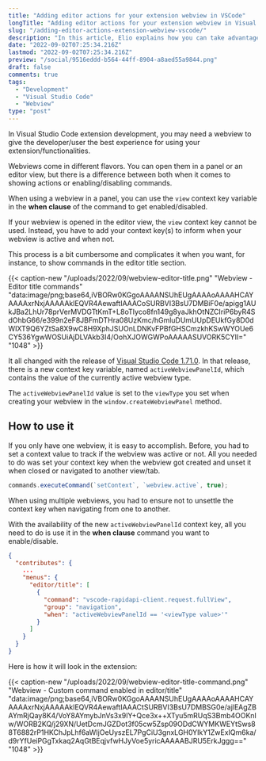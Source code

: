 ```yaml
---
title: "Adding editor actions for your extension webview in VSCode"
longTitle: "Adding editor actions for your extension webview in Visual Studio Code"
slug: "/adding-editor-actions-extension-webview-vscode/"
description: "In this article, Elio explains how you can take advantage of the activeWebviewPanelId context key to enable or disable commands in Visual Studio Code extensions"
date: "2022-09-02T07:25:34.216Z"
lastmod: "2022-09-02T07:25:34.216Z"
preview: "/social/9516eddd-b564-44ff-8904-a8aed55a9844.png"
draft: false
comments: true
tags:
  - "Development"
  - "Visual Studio Code"
  - "Webview"
type: "post"
---
```


In Visual Studio Code extension development, you may need a webview to give the developer/user the best experience for using your extension/functionalities.

Webviews come in different flavors. You can open them in a panel or an editor view, but there is a difference between both when it comes to showing actions or enabling/disabling commands.

When using a webview in a panel, you can use the `view` context key variable in the **when clause** of the command to get enabled/disabled.

If your webview is opened in the editor view, the `view` context key cannot be used. Instead, you have to add your context key(s) to inform when your webview is active and when not. 

This process is a bit cumbersome and complicates it when you want, for instance, to show commands in the editor title section.

{{< caption-new "/uploads/2022/09/webview-editor-title.png" "Webview - Editor title commands"  "data:image/png;base64,iVBORw0KGgoAAAANSUhEUgAAAAoAAAAHCAYAAAAxrNxjAAAAAklEQVR4AewaftIAAACoSURBVI3BsU7DMBiF0e/apigg1AUkJBa2LhUr78prVerMVDGTtKmT+L8oTIyco8fn149g8yaJkhOtNZCIriP6byR4SdOhbG66/e399n2eF8JBFmDTHra08UzKmc/hGmluDUmUUpDEUkfGy8D0dWIXT9Q6YZtSa8X9wC8H9XphJSUOnLDNKvFPBfGHSCmzkhKSwWYOUe6CY536YgwWOSUiAjDLVAkb3I4/OohXJOWGWPoAAAAASUVORK5CYII=" "1048" >}}

It all changed with the release of [Visual Studio Code 1.71.0](https://code.visualstudio.com/updates/v1_71#_new-activewebviewpanelid-context-key). In that release, there is a new context key variable, named `activeWebviewPanelId`, which contains the value of the currently active webview type.

The `activeWebviewPanelId` value is set to the `viewType` you set when creating your webview in the `window.createWebviewPanel` method.

## How to use it

If you only have one webview, it is easy to accomplish. Before, you had to set a context value to track if the webview was active or not. All you needed to do was set your context key when the webview got created and unset it when closed or navigated to another view/tab.

```typescript
commands.executeCommand(`setContext`, `webview.active`, true);
```

When using multiple webviews, you had to ensure not to unsettle the context key when navigating from one to another.

With the availability of the new `activeWebviewPanelId` context key, all you need to do is use it in the **when clause** command you want to enable/disable.

```json
{
  "contributes": {
    ...
    "menus": {
      "editor/title": [
        {
          "command": "vscode-rapidapi-client.request.fullView",
          "group": "navigation",
          "when": "activeWebviewPanelId == '<viewType value>'"
        }
      ]
    }
  }
}
```

Here is how it will look in the extension:

{{< caption-new "/uploads/2022/09/webview-editor-title-command.png" "Webview - Custom command enabled in editor&#x2F;title"  "data:image/png;base64,iVBORw0KGgoAAAANSUhEUgAAAAoAAAAHCAYAAAAxrNxjAAAAAklEQVR4AewaftIAAACtSURBVI3BsU7DMBSG0e/ajlEAgZBAYmRjQay8K4/VoY8AYmybJnVs3x9lY+Qce3x++XTyu5mRUqS3Bmb4OOKnIw/WORB2KQ/j29XN/UetDcmJGZDot3f05cw5Zsp09ODdCWYMKWEYtSws88T6882rP1HKChJpLhf6aWIjOeUyszEL7PgCiU3gnxLGH0YIkY1ZwExIQm6ka/d9rYfUeiPGgTxkaq2AqGtBEqjvfwHJyVoe5yricAAAAABJRU5ErkJggg==" "1048" >}}